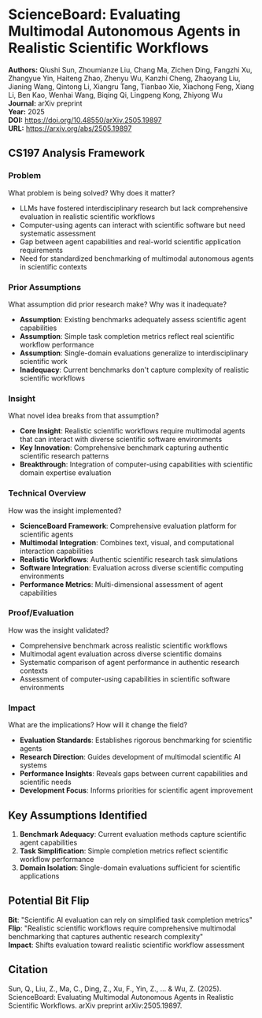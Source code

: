 # ScienceBoard: Evaluating Multimodal Autonomous Agents in Realistic Scientific Workflows

**Authors:** Qiushi Sun, Zhoumianze Liu, Chang Ma, Zichen Ding, Fangzhi Xu, Zhangyue Yin, Haiteng Zhao, Zhenyu Wu, Kanzhi Cheng, Zhaoyang Liu, Jianing Wang, Qintong Li, Xiangru Tang, Tianbao Xie, Xiachong Feng, Xiang Li, Ben Kao, Wenhai Wang, Biqing Qi, Lingpeng Kong, Zhiyong Wu  
**Journal:** arXiv preprint  
**Year:** 2025  
**DOI:** https://doi.org/10.48550/arXiv.2505.19897  
**URL:** https://arxiv.org/abs/2505.19897

## CS197 Analysis Framework

### Problem
What problem is being solved? Why does it matter?
- LLMs have fostered interdisciplinary research but lack comprehensive evaluation in realistic scientific workflows
- Computer-using agents can interact with scientific software but need systematic assessment
- Gap between agent capabilities and real-world scientific application requirements
- Need for standardized benchmarking of multimodal autonomous agents in scientific contexts

### Prior Assumptions
What assumption did prior research make? Why was it inadequate?
- **Assumption**: Existing benchmarks adequately assess scientific agent capabilities
- **Assumption**: Simple task completion metrics reflect real scientific workflow performance
- **Assumption**: Single-domain evaluations generalize to interdisciplinary scientific work
- **Inadequacy**: Current benchmarks don't capture complexity of realistic scientific workflows

### Insight
What novel idea breaks from that assumption?
- **Core Insight**: Realistic scientific workflows require multimodal agents that can interact with diverse scientific software environments
- **Key Innovation**: Comprehensive benchmark capturing authentic scientific research patterns
- **Breakthrough**: Integration of computer-using capabilities with scientific domain expertise evaluation

### Technical Overview
How was the insight implemented?
- **ScienceBoard Framework**: Comprehensive evaluation platform for scientific agents
- **Multimodal Integration**: Combines text, visual, and computational interaction capabilities
- **Realistic Workflows**: Authentic scientific research task simulations
- **Software Integration**: Evaluation across diverse scientific computing environments
- **Performance Metrics**: Multi-dimensional assessment of agent capabilities

### Proof/Evaluation
How was the insight validated?
- Comprehensive benchmark across realistic scientific workflows
- Multimodal agent evaluation across diverse scientific domains
- Systematic comparison of agent performance in authentic research contexts
- Assessment of computer-using capabilities in scientific software environments

### Impact
What are the implications? How will it change the field?
- **Evaluation Standards**: Establishes rigorous benchmarking for scientific agents
- **Research Direction**: Guides development of multimodal scientific AI systems
- **Performance Insights**: Reveals gaps between current capabilities and scientific needs
- **Development Focus**: Informs priorities for scientific agent improvement

## Key Assumptions Identified
1. **Benchmark Adequacy**: Current evaluation methods capture scientific agent capabilities
2. **Task Simplification**: Simple completion metrics reflect scientific workflow performance
3. **Domain Isolation**: Single-domain evaluations sufficient for scientific applications

## Potential Bit Flip
**Bit**: "Scientific AI evaluation can rely on simplified task completion metrics"  
**Flip**: "Realistic scientific workflows require comprehensive multimodal benchmarking that captures authentic research complexity"  
**Impact**: Shifts evaluation toward realistic scientific workflow assessment

## Citation
Sun, Q., Liu, Z., Ma, C., Ding, Z., Xu, F., Yin, Z., ... & Wu, Z. (2025). ScienceBoard: Evaluating Multimodal Autonomous Agents in Realistic Scientific Workflows. arXiv preprint arXiv:2505.19897.